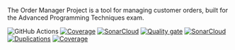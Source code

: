 The Order Manager Project is a tool for managing customer orders, built for the Advanced Programming Techniques exam.

![GitHub Actions](https://github.com/Madina06/Order-Manager/actions/workflows/maven.yml/badge.svg)
[![Coverage](https://coveralls.io/repos/github/Madina06/Order-Manager/badge.svg)](https://coveralls.io/github/Madina06/Order-Manager)
[![SonarCloud](https://sonarcloud.io/api/project_badges/measure?project=Madina06_Order-Manager&metric=alert_status)](https://sonarcloud.io/dashboard?id=Madina06_Order-Manager)
[![Quality gate](https://sonarcloud.io/api/project_badges/quality_gate?project=Madina06_Order-Manager)](https://sonarcloud.io/summary/new_code?id=Madina06_Order-Manager)
[![SonarCloud](https://sonarcloud.io/images/project_badges/sonarcloud-white.svg)](https://sonarcloud.io/summary/new_code?id=Madina06_Order-Manager)
[![Duplications](https://sonarcloud.io/api/project_badges/measure?project=Madina06_Order-Manager&metric=duplicated_lines_density)](https://sonarcloud.io/dashboard?id=Madina06_Order-Manager)
[![Coverage](https://sonarcloud.io/api/project_badges/measure?project=Madina06_Order-Manager&metric=coverage)](https://sonarcloud.io/dashboard?id=Madina06_Order-Manager)
